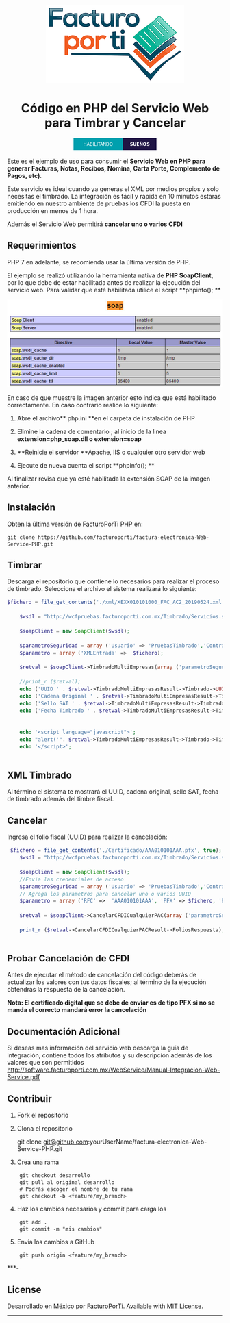 <div align="center">

![banner](img/GitHub.png)

# Código en PHP del Servicio Web  para Timbrar y Cancelar

![PHP badge](img/subtitulo-badge.png)

</div>

Este es el ejemplo de uso para consumir el **Servicio Web en PHP  para generar Facturas, Notas, Recibos, Nómina, Carta Porte, Complemento de Pagos, etc)**.

Este servicio es ideal cuando ya generas el XML por medios propios y solo necesitas el timbrado. La integración es fácil y rápida en 10 minutos estarás emitiendo en nuestro ambiente de pruebas los CFDI la puesta en producción en menos de 1 hora.

Además el Servicio Web permitirá **cancelar uno o varios CFDI**

## Requerimientos

PHP 7 en adelante, se recomienda usar la última versión de PHP.

El ejemplo se realizó utilizando la herramienta nativa de **PHP SoapClient**, por lo que debe de estar habilitada antes de realizar la ejecución del servicio web.  Para validar que esté habilitada utilice el script **phpinfo(); **

![C# badge](img/Configuracion.png)

En caso de que muestre la imagen anterior esto indica que está habilitado correctamente. En caso contrario realice lo siguiente: 

1. Abre el archivo** php.ini **en el carpeta de instalación de PHP

2. Elimine la cadena de comentario ; al inicio de la linea **extension=php_soap.dll o extension=soap**

3. **Reinicie el servidor **Apache, IIS o cualquier otro servidor web

4. Ejecute de nueva cuenta el script **phpinfo(); **

Al finalizar revisa que ya esté habilitada la extensión SOAP de la imagen anterior.

## Instalación

Obten la última versión de FacturoPorTi PHP en:

    git clone https://github.com/facturoporti/factura-electronica-Web-Service-PHP.git


## Timbrar

Descarga el repositorio que contiene lo necesarios para realizar el proceso de timbrado. Selecciona el archivo  el sistema realizará lo siguiente: 

```php
$fichero = file_get_contents('./xml/XEXX010101000_FAC_AC2_20190524.xml', true);

	$wsdl = "http://wcfpruebas.facturoporti.com.mx/Timbrado/Servicios.svc?wsdl";

	$soapClient = new SoapClient($wsdl); 
	
	$parametroSeguridad = array ('Usuario' => 'PruebasTimbrado','Contrasenia' => '@Notiene1');
	$parametro = array ('XMLEntrada' =>  $fichero);
	
	$retval = $soapClient->TimbradoMultiEmpresas(array ('parametroSeguridad' => $parametroSeguridad,'parametro' => $parametro));
	
	//print_r ($retval);
	echo ('UUID ' . $retval->TimbradoMultiEmpresasResult->Timbrado->UUID);
	echo ('Cadena Original ' . $retval->TimbradoMultiEmpresasResult->Timbrado->CadenaOriginal);
	echo ('Sello SAT ' . $retval->TimbradoMultiEmpresasResult->Timbrado->SelloSAT);
	echo ('Fecha Timbrado ' . $retval->TimbradoMultiEmpresasResult->Timbrado->Fecha);
	
	
	echo '<script language="javascript">';
	echo "alert('". $retval->TimbradoMultiEmpresasResult->Timbrado->TimbreXML . "')";
	echo '</script>';
	
```

## XML Timbrado

Al término el sistema te mostrará el UUID, cadena original, sello SAT, fecha de timbrado  además del timbre fiscal.


## Cancelar

Ingresa el folio fiscal (UUID) para realizar la cancelación: 

```php
 $fichero = file_get_contents('./Certificado/AAA010101AAA.pfx', true);
	$wsdl = "http://wcfpruebas.facturoporti.com.mx/Timbrado/Servicios.svc?wsdl";
    
	$soapClient = new SoapClient($wsdl); 
	//Envia las credenciales de acceso
	$parametroSeguridad = array ('Usuario' => 'PruebasTimbrado','Contrasenia' => '@Notiene1');
	// Agrega los parametros para cancelar uno o varios UUID
	$parametro = array ('RFC' =>  'AAA010101AAA', 'PFX' => $fichero, 'Password' => '12345678a', 'UUID' => array('a510d8e9-5f21-4e3c-8a04-6d65ac4ef174', 'd55e6169-f221-4bd7-8fe6-2bf0a12a1f69'));
	
	$retval = $soapClient->CancelarCFDICualquierPAC(array ('parametroSeguridad' => $parametroSeguridad,'parametro' => $parametro));
		
	print_r ($retval->CancelarCFDICualquierPACResult->FoliosRespuesta);
	
```

## Probar Cancelación de CFDI

Antes de ejecutar el método de cancelación del código deberás de actualizar los valores con tus datos fiscales; al término de la ejecución obtendrás la respuesta de la cancelación.

**Nota: El certificado digital que se debe de enviar es de tipo PFX si no se manda el correcto mandará error la cancelación**

## Documentación Adicional

Si deseas mas información del servicio web descarga la guía de integración,   contiene todos los atributos y su descripción además de los valores que son permitidos http://software.facturoporti.com.mx/WebService/Manual-Integracion-Web-Service.pdf



## Contribuir

1. Fork el repositorio 

2. Clona el repositorio

    git clone git@github.com:yourUserName/factura-electronica-Web-Service-PHP.git


3. Crea una rama 
```
    git checkout desarrollo
    git pull al original desarrollo
    # Podrás escoger el nombre de tu rama
    git checkout -b <feature/my_branch>
```
4. Haz los cambios necesarios y commit para carga los
```
    git add .
    git commit -m "mis cambios"
```
5. Envía los cambios a GitHub
```
    git push origin <feature/my_branch>
```

***-

## License

Desarrollado en México por [FacturoPorTi](https://www.FacturoPorTi.com). Available with [MIT License](LICENSE).
****

